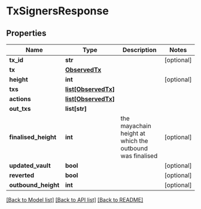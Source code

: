 # TxSignersResponse

## Properties
Name | Type | Description | Notes
------------ | ------------- | ------------- | -------------
**tx_id** | **str** |  | [optional] 
**tx** | [**ObservedTx**](ObservedTx.md) |  | 
**height** | **int** |  | [optional] 
**txs** | [**list[ObservedTx]**](ObservedTx.md) |  | 
**actions** | [**list[ObservedTx]**](ObservedTx.md) |  | 
**out_txs** | **list[str]** |  | 
**finalised_height** | **int** | the mayachain height at which the outbound was finalised | [optional] 
**updated_vault** | **bool** |  | [optional] 
**reverted** | **bool** |  | [optional] 
**outbound_height** | **int** |  | [optional] 

[[Back to Model list]](../README.md#documentation-for-models) [[Back to API list]](../README.md#documentation-for-api-endpoints) [[Back to README]](../README.md)

